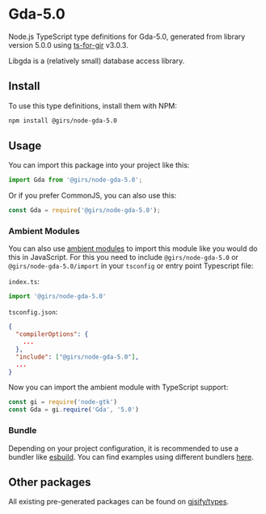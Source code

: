 
# Gda-5.0

Node.js TypeScript type definitions for Gda-5.0, generated from library version 5.0.0 using [ts-for-gir](https://github.com/gjsify/ts-for-gir) v3.0.3.

Libgda is a (relatively small) database access library.

## Install

To use this type definitions, install them with NPM:
```bash
npm install @girs/node-gda-5.0
```

## Usage

You can import this package into your project like this:
```ts
import Gda from '@girs/node-gda-5.0';
```

Or if you prefer CommonJS, you can also use this:
```ts
const Gda = require('@girs/node-gda-5.0');
```

### Ambient Modules

You can also use [ambient modules](https://github.com/gjsify/ts-for-gir/tree/main/packages/cli#ambient-modules) to import this module like you would do this in JavaScript.
For this you need to include `@girs/node-gda-5.0` or `@girs/node-gda-5.0/import` in your `tsconfig` or entry point Typescript file:

`index.ts`:
```ts
import '@girs/node-gda-5.0'
```

`tsconfig.json`:
```json
{
  "compilerOptions": {
    ...
  },
  "include": ["@girs/node-gda-5.0"],
  ...
}
```

Now you can import the ambient module with TypeScript support: 

```ts
const gi = require('node-gtk')
const Gda = gi.require('Gda', '5.0')
```


### Bundle

Depending on your project configuration, it is recommended to use a bundler like [esbuild](https://esbuild.github.io/). You can find examples using different bundlers [here](https://github.com/gjsify/ts-for-gir/tree/main/examples).

## Other packages

All existing pre-generated packages can be found on [gjsify/types](https://github.com/gjsify/types).

